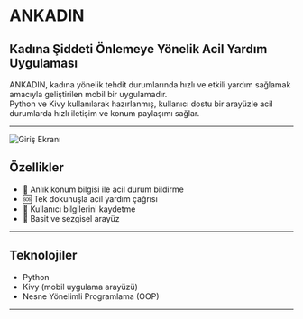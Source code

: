 # ANKADIN
## Kadına Şiddeti Önlemeye Yönelik Acil Yardım Uygulaması

ANKADIN, kadına yönelik tehdit durumlarında hızlı ve etkili yardım sağlamak amacıyla geliştirilen mobil bir uygulamadır.  
Python ve Kivy kullanılarak hazırlanmış, kullanıcı dostu bir arayüzle acil durumlarda hızlı iletişim ve konum paylaşımı sağlar.

---
![Giriş Ekranı]()


## Özellikler

- 📍 Anlık konum bilgisi ile acil durum bildirme  
- 🆘 Tek dokunuşla acil yardım çağrısı  
- 📄 Kullanıcı bilgilerini kaydetme  
- 🎨 Basit ve sezgisel arayüz  

---

## Teknolojiler

- Python  
- Kivy (mobil uygulama arayüzü)  
- Nesne Yönelimli Programlama (OOP)  

---


